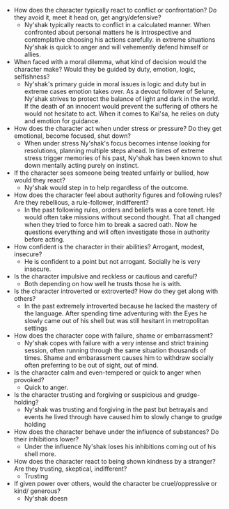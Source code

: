 - How does the character typically react to conflict or confrontation? Do they avoid it, meet it head on, get angry/defensive?
	- Ny'shak typically reacts to conflict in a calculated manner. When confronted about personal matters he is introspective and contemplative choosing his actions carefully. in extreme situations Ny'shak is quick to anger and will vehemently  defend himself or allies. 
- When faced with a moral dilemma, what kind of decision would the character make? Would they be guided by duty, emotion, logic, selfishness?
	- Ny'shak's primary guide in moral issues is logic and duty but in extreme cases emotion takes over. As a devout follower of Selune, Ny'shak strives to protect the balance of light and dark in the world. If the death of an innocent would prevent the suffering of others he would not hesitate to act. When it comes to Kai'sa, he relies on duty and emotion for guidance. 
- How does the character act when under stress or pressure? Do they get emotional, become focused, shut down?
	- When under stress Ny'shak's focus becomes intense looking for resolutions, planning multiple steps ahead. In times of extreme stress trigger memories of his past, Ny'shak has been known to shut down mentally acting purely on instinct. 
- If the character sees someone being treated unfairly or bullied, how would they react?
	- Ny'shak would step in to help regardless of the outcome. 
- How does the character feel about authority figures and following rules? Are they rebellious, a rule-follower, indifferent?
	- In the past following rules, orders and beliefs was a core tenet. He would often take missions without second thought. That all changed when they tried to force him to break a sacred oath. Now he questions everything and will often investigate those in authority before acting. 
- How confident is the character in their abilities? Arrogant, modest, insecure?
	- He is confident to a point but not arrogant. Socially he is very insecure.
- Is the character impulsive and reckless or cautious and careful?
	- Both depending on how well he trusts those he is with. 
- Is the character introverted or extroverted? How do they get along with others?
	- In the past extremely introverted because he lacked the mastery of the language. After spending time adventuring with the Eyes he slowly came out of his shell but was still hesitant in metropolitan settings
- How does the character cope with failure, shame or embarrassment?
	- Ny'shak copes with failure with a very intense and strict training session, often running through the same situation thousands of times. Shame and embarassment causes him to withdraw socially often preferring to be out of sight, out of mind.
- Is the character calm and even-tempered or quick to anger when provoked?
	- Quick to anger.
- Is the character trusting and forgiving or suspicious and grudge-holding?
	- Ny'shak was trusting and forgiving in the past but betrayals and events he lived through have caused him to slowly change to grudge holding
- How does the character behave under the influence of substances? Do their inhibitions lower?
	- Under the influence Ny'shak loses his inhibitions coming out of his shell more.
- How does the character react to being shown kindness by a stranger? Are they trusting, skeptical, indifferent?
	- Trusting
- If given power over others, would the character be cruel/oppressive or kind/ generous?
	- Ny'shak doesn
